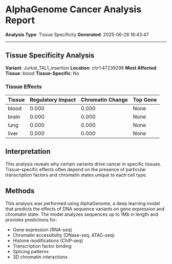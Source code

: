 # AlphaGenome Cancer Analysis Report

**Analysis Type**: Tissue Specificity
**Generated**: 2025-06-28 16:43:47

---

## Tissue Specificity Analysis

**Variant**: Jurkat_TAL1_insertion
**Location**: chr1:47239296
**Most Affected Tissue**: blood
**Tissue-Specific**: No

### Tissue Effects

| Tissue | Regulatory Impact | Chromatin Change | Top Gene |
|--------|------------------|------------------|----------|
| blood | 0.000 | 0.000 | None |
| brain | 0.000 | 0.000 | None |
| lung | 0.000 | 0.000 | None |
| liver | 0.000 | 0.000 | None |

## Interpretation

This analysis reveals why certain variants drive cancer in specific tissues. Tissue-specific effects often depend on the presence of particular transcription factors and chromatin states unique to each cell type.

## Methods

This analysis was performed using AlphaGenome, a deep learning model that predicts the effects of DNA sequence variants on gene expression and chromatin state. The model analyzes sequences up to 1Mb in length and provides predictions for:

- Gene expression (RNA-seq)
- Chromatin accessibility (DNase-seq, ATAC-seq)
- Histone modifications (ChIP-seq)
- Transcription factor binding
- Splicing patterns
- 3D chromatin interactions
